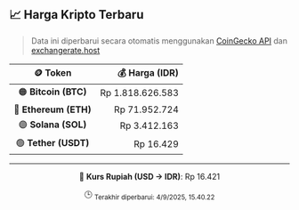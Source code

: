 

<!-- HARGA_KRIPTO -->
## 📈 Harga Kripto Terbaru

> Data ini diperbarui secara otomatis menggunakan [CoinGecko API](https://www.coingecko.com/) dan [exchangerate.host](https://exchangerate.host/)

<div align="center">

| 🪙 Token | 💰 Harga (IDR) |
|:------:|---------------:|
| 🟠 **Bitcoin (BTC)**   | Rp 1.818.626.583 |
| 🔵 **Ethereum (ETH)**  | Rp 71.952.724 |
| 🟣 **Solana (SOL)**    | Rp 3.412.163 |
| 🟢 **Tether (USDT)**   | Rp 16.429 |

---

💱 **Kurs Rupiah (USD → IDR)**: Rp 16.421

🕒 <sub>Terakhir diperbarui: 4/9/2025, 15.40.22</sub>

</div>
<!-- /HARGA_KRIPTO -->